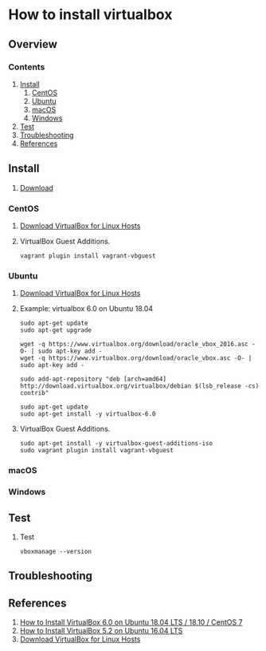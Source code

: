 # How to install virtualbox

## Overview

### Contents

1. [Install](#install)
    1. [CentOS](#centos)
    1. [Ubuntu](#ubuntu)
    1. [macOS](#macos)
    1. [Windows](#windows)
1. [Test](#test)
1. [Troubleshooting](#troubleshooting)
1. [References](#references)

## Install

1. [Download](https://www.virtualbox.org/)

### CentOS

1. [Download VirtualBox for Linux Hosts](https://www.virtualbox.org/wiki/Linux_Downloads)
1. VirtualBox Guest Additions.

    ```console
    vagrant plugin install vagrant-vbguest
    ```

### Ubuntu

1. [Download VirtualBox for Linux Hosts](https://www.virtualbox.org/wiki/Linux_Downloads)
1. Example:  virtualbox 6.0 on Ubuntu 18.04

    ```console
    sudo apt-get update
    sudo apt-get upgrade

    wget -q https://www.virtualbox.org/download/oracle_vbox_2016.asc -O- | sudo apt-key add -
    wget -q https://www.virtualbox.org/download/oracle_vbox.asc -O- | sudo apt-key add -

    sudo add-apt-repository "deb [arch=amd64] http://download.virtualbox.org/virtualbox/debian $(lsb_release -cs) contrib"

    sudo apt-get update
    sudo apt-get install -y virtualbox-6.0
    ```

1. VirtualBox Guest Additions.

    ```console
    sudo apt-get install -y virtualbox-guest-additions-iso
    sudo vagrant plugin install vagrant-vbguest
    ```

### macOS

### Windows

## Test

1. Test

    ```console
    vboxmanage --version
    ```

## Troubleshooting

## References

1. [How to Install VirtualBox 6.0 on Ubuntu 18.04 LTS / 18.10 / CentOS 7](https://www.linuxtechi.com/install-virtualbox6-ubuntu-18-04-centos-7/)
1. [How to Install VirtualBox 5.2 on Ubuntu 16.04 LTS](https://tecadmin.net/install-oracle-virtualbox-on-ubuntu/)
1. [Download VirtualBox for Linux Hosts](https://www.virtualbox.org/wiki/Linux_Downloads)
